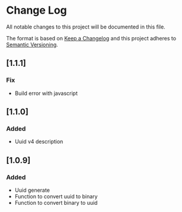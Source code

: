# Change Log
All notable changes to this project will be documented in this file.

The format is based on [Keep a Changelog](http://keepachangelog.com/)
and this project adheres to [Semantic Versioning](http://semver.org/).

## [1.1.1]
### Fix
- Build error with javascript

## [1.1.0]
### Added
- Uuid v4 description

## [1.0.9]
### Added
- Uuid generate
- Function to convert uuid to binary
- Function to convert binary to uuid
